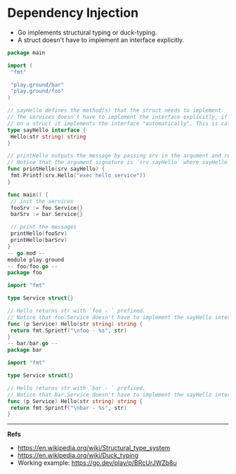 # Dependency Injection

- Go implements structural typing or duck-typing.
- A struct doesn't have to implement an interface explicitly.

```go
package main

import (
 "fmt"

 "play.ground/bar"
 "play.ground/foo"
)

// sayHello defines the method(s) that the struct needs to implement.
// The services doesn't have to implement the interface explicitly, if the Hello() method with the same signature is implemented
// on a struct it implements the interface "automatically". This is called structural typing or duck-typing.
type sayHello interface {
 Hello(str string) string
}

// printHello outputs the message by passing srv in the argument and running the Hello() method on it.
// Notice that the argument signature is `srv sayHello` where sayHello is the interface above.
func printHello(srv sayHello) {
 fmt.Printf(srv.Hello("exec hello service"))
}

func main() {
 // init the services
 fooSrv := foo.Service{}
 barSrv := bar.Service{}

 // print the messages
 printHello(fooSrv)
 printHello(barSrv)
}
-- go.mod --
module play.ground
-- foo/foo.go --
package foo

import "fmt"

type Service struct{}

// Hello returns str with `foo - ` prefixed.
// Notice that foo.Service doesn't have to implement the sayHello interface explicitly.
func (p Service) Hello(str string) string {
 return fmt.Sprintf("\nfoo - %s", str)
}
-- bar/bar.go --
package bar

import "fmt"

type Service struct{}

// Hello returns str with `bar - ` prefixed.
// Notice that bar.Service doesn't have to implement the sayHello interface explicitly.
func (p Service) Hello(str string) string {
 return fmt.Sprintf("\nbar - %s", str)
}

```

-----------

**Refs**

- https://en.wikipedia.org/wiki/Structural_type_system
- https://en.wikipedia.org/wiki/Duck_typing
- Working example: https://go.dev/play/p/BRcUrJWZb8u
